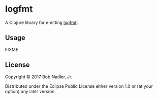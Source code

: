 # logfmt

A Clojure library for emitting [logfmt](https://brandur.org/logfmt).

## Usage

FIXME

## License

Copyright © 2017 Bob Nadler, Jr.

Distributed under the Eclipse Public License either version 1.0 or (at
your option) any later version.
